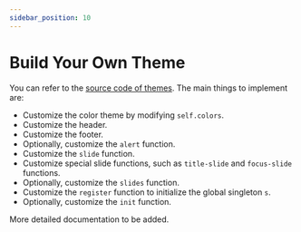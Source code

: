 ```yaml
---
sidebar_position: 10
---
```


# Build Your Own Theme

You can refer to the [source code of themes](https://github.com/touying-typ/touying/tree/main/themes). The main things to implement are:

- Customize the color theme by modifying `self.colors`.
- Customize the header.
- Customize the footer.
- Optionally, customize the `alert` function.
- Customize the `slide` function.
- Customize special slide functions, such as `title-slide` and `focus-slide` functions.
- Optionally, customize the `slides` function.
- Customize the `register` function to initialize the global singleton `s`.
- Optionally, customize the `init` function.

More detailed documentation to be added.